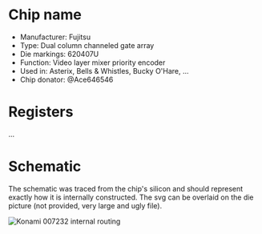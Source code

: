 # Chip name

 * Manufacturer: Fujitsu
 * Type: Dual column channeled gate array
 * Die markings: 620407U
 * Function: Video layer mixer priority encoder
 * Used in: Asterix, Bells & Whistles, Bucky O'Hare, ...
 * Chip donator: @Ace646546

# Registers

...

# Schematic

The schematic was traced from the chip's silicon and should represent exactly how it is internally constructed. The svg can be overlaid on the die picture (not provided, very large and ugly file).

![Konami 007232 internal routing](routing.png)
